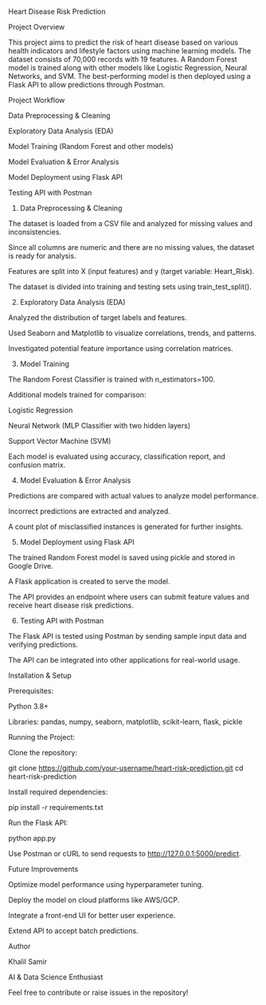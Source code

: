 Heart Disease Risk Prediction

Project Overview

This project aims to predict the risk of heart disease based on various health indicators and lifestyle factors using machine learning models. The dataset consists of 70,000 records with 19 features. A Random Forest model is trained along with other models like Logistic Regression, Neural Networks, and SVM. The best-performing model is then deployed using a Flask API to allow predictions through Postman.

Project Workflow

Data Preprocessing & Cleaning

Exploratory Data Analysis (EDA)

Model Training (Random Forest and other models)

Model Evaluation & Error Analysis

Model Deployment using Flask API

Testing API with Postman

1. Data Preprocessing & Cleaning

The dataset is loaded from a CSV file and analyzed for missing values and inconsistencies.

Since all columns are numeric and there are no missing values, the dataset is ready for analysis.

Features are split into X (input features) and y (target variable: Heart_Risk).

The dataset is divided into training and testing sets using train_test_split().

2. Exploratory Data Analysis (EDA)

Analyzed the distribution of target labels and features.

Used Seaborn and Matplotlib to visualize correlations, trends, and patterns.

Investigated potential feature importance using correlation matrices.

3. Model Training

The Random Forest Classifier is trained with n_estimators=100.

Additional models trained for comparison:

Logistic Regression

Neural Network (MLP Classifier with two hidden layers)

Support Vector Machine (SVM)

Each model is evaluated using accuracy, classification report, and confusion matrix.

4. Model Evaluation & Error Analysis

Predictions are compared with actual values to analyze model performance.

Incorrect predictions are extracted and analyzed.

A count plot of misclassified instances is generated for further insights.

5. Model Deployment using Flask API

The trained Random Forest model is saved using pickle and stored in Google Drive.

A Flask application is created to serve the model.

The API provides an endpoint where users can submit feature values and receive heart disease risk predictions.

6. Testing API with Postman

The Flask API is tested using Postman by sending sample input data and verifying predictions.

The API can be integrated into other applications for real-world usage.

Installation & Setup

Prerequisites:

Python 3.8+

Libraries: pandas, numpy, seaborn, matplotlib, scikit-learn, flask, pickle

Running the Project:

Clone the repository:

git clone https://github.com/your-username/heart-risk-prediction.git
cd heart-risk-prediction

Install required dependencies:

pip install -r requirements.txt

Run the Flask API:

python app.py

Use Postman or cURL to send requests to http://127.0.0.1:5000/predict.

Future Improvements

Optimize model performance using hyperparameter tuning.

Deploy the model on cloud platforms like AWS/GCP.

Integrate a front-end UI for better user experience.

Extend API to accept batch predictions.

Author

Khalil Samir

AI & Data Science Enthusiast

Feel free to contribute or raise issues in the repository!

